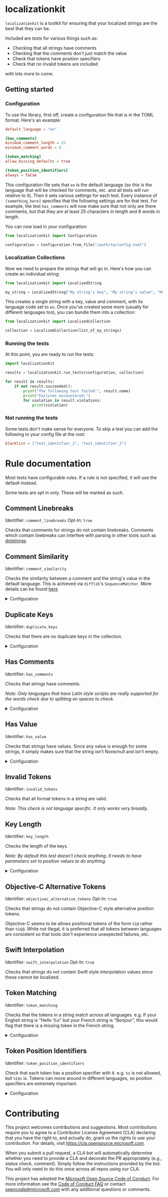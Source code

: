 # localizationkit

`localizationkit` is a toolkit for ensuring that your localized strings are the best that they can be.

Included are tests for various things such as:

* Checking that all strings have comments
* Checking that the comments don't just match the value
* Check that tokens have position specifiers
* Check that no invalid tokens are included

with lots more to come. 

## Getting started

### Configuration

To use the library, first off, create a configuration file that is in the TOML format. Here's an example:

```toml
default_language = "en"

[has_comments]
minimum_comment_length = 25
minimum_comment_words = 8

[token_matching]
allow_missing_defaults = true

[token_position_identifiers]
always = false
```

This configuration file sets that `en` is the default language (so this is the language that will be checked for comments, etc. and all tests will run relative to it). Then it sets various settings for each test. Every instance of `[something_here]` specifies that the following settings are for that test. For example, the test `has_comments` will now make sure that not only are there comments, but that they are at least 25 characters in length and 8 words in length. 

You can now load in your configuration:

```python
from localizationkit import Configuration

configuration = Configuration.from_file("/path/to/config.toml")
```

### Localization Collections

Now we need to prepare the strings that will go in. Here's how you can create an individual string:

```python
from localizationkit import LocalizedString

my_string = LocalizedString("My string's key", "My string's value", "My string's comment", "en")
```

This creates a single string with a key, value and comment, with its language code set to `en`. Once you've created some more (usually for different languages too), you can bundle them into a collection:

```python
from localizationkit import LocalizedCollection

collection = LocalizedCollection(list_of_my_strings)
```

### Running the tests

At this point, you are ready to run the tests:

```python
import localizationkit

results = localizationkit.run_tests(configuration, collection)

for result in results:
    if not result.succeeded():
        print("The following test failed:", result.name)
        print("Failures encountered:")
        for violation in result.violations:
            print(violation)
```

### Not running the tests

Some tests don't make sense for everyone. To skip a test you can add the following to your config file at the root:

```toml
blacklist = ["test_identifier_1", "test_identifier_2"]
```

# Rule documentation

Most tests have configurable rules. If a rule is not specified, it will use the default instead.

Some tests are opt in only. These will be marked as such.

## Comment Linebreaks

Identifier: `comment_linebreaks`
Opt-In: `true`

Checks that comments for strings do not contain linebreaks. Comments which contain linebreaks can interfere with parsing in other tools such as [dotstrings](https://github.com/microsoft/dotstrings).

## Comment Similarity

Identifier: `comment_similarity`

Checks the similarity between a comment and the string's value in the default language. This is achieved via `difflib`'s `SequenceMatcher`. More details can be found [here](https://docs.python.org/3/library/difflib.html#difflib.SequenceMatcher.ratio)

<details>
    <summary>Configuration</summary>

| Parameter | Type | Acceptable Values | Default | Details | 
| --- | --- | --- | --- | --- |
| `maximum_similarity_ratio` | float | Between 0 and 1 | 0.5 | Set the maximum similarity ratio between the comment and the string value. The higher the value, the more similar they are. The longer the string the more accurate this will be. |

</details>

## Duplicate Keys

Identifier: `duplicate_keys`

Checks that there are no duplicate keys in the collection.

<details>
    <summary>Configuration</summary>

| Parameter | Type | Acceptable Values | Default | Details | 
| --- | --- | --- | --- | --- |
| `all_languages` | boolean | `true` or `false` | `false` | Set to `true` to check that every language has unique keys, not just the default language. |

</details>

## Has Comments

Identifier: `has_comments`

Checks that strings have comments.

_Note: Only languages that have Latin style scripts are really supported for the words check due to splitting on spaces to check._

<details>
    <summary>Configuration</summary>

| Parameter | Type | Acceptable Values | Default | Details | 
| --- | --- | --- | --- | --- |
| `minimum_comment_length` | int | Any integer | 30 | Set the minimum allowable length for a comment. Set the value to negative to not check. |
| `minimum_comment_words` | int | Any integer | 10 | Set the minimum allowable number of words for a comment. Set the value to negative to not check. |

</details>

## Has Value

Identifier: `has_value`

Checks that strings have values. Since any value is enough for some strings, it simply makes sure that the string isn't None/null and isn't empty.

<details>
    <summary>Configuration</summary>

| Parameter | Type | Acceptable Values | Default | Details | 
| --- | --- | --- | --- | --- |
| `default_language_only` | boolean | `true` or `false` | `false` | Set to true to only check the default language for missing values. Otherwise all languages will be checked. |

</details>

## Invalid Tokens

Identifier: `invalid_tokens`

Checks that all format tokens in a string are valid.

_Note: This check is not language specific. It only works very broadly._

## Key Length

Identifier: `key_length`

Checks the length of the keys.

_Note: By default this test doesn't check anything. It needs to have parameters set to positive values to do anything._

<details>
    <summary>Configuration</summary>

| Parameter | Type | Acceptable Values | Default | Details | 
| --- | --- | --- | --- | --- |
| `minimum` | int | Any integer | -1 | Set the minimum allowable length for a key. Set the value to negative to not check. |
| `maximum` | int | Any integer | -1 | Set the maximum allowable length for a key. Set the value to negative to not check. |

</details>

## Objective-C Alternative Tokens

Identifier: `objectivec_alternative_tokens`
Opt-In: `true`

Checks that strings do not contain Objective-C style alternative position tokens.

Objective-C seems to be allows positional tokens of the form `%1@` rather than `%1$@`. While not illegal, it is preferred that all tokens between languages are consistent so that tools don't experience unexpected failures, etc.

## Swift Interpolation

Identifier: `swift_interpolation`
Opt-In: `true`

Checks that strings do not contain Swift style interpolation values since these cannot be localized.

## Token Matching

Identifier: `token_matching`

Checks that the tokens in a string match across all languages. e.g. If your English string is "Hello %s" but your French string is "Bonjour", this would flag that there is a missing token in the French string.

<details>
    <summary>Configuration</summary>

| Parameter | Type | Acceptable Values | Default | Details | 
| --- | --- | --- | --- | --- |
| `allow_missing_defaults` | boolean | `true` or `false` | `false` | Due to the way that automated localization works, usually there will be a default language, and then other translations will come in over time. If a translation is deleted, it isn't always deleted from all languages immediately. Setting this parameter to true will allow any strings in your non-default language to be ignored if that string is missing from your default language. |

</details>

## Token Position Identifiers

Identifier: `token_position_identifiers`

Check that each token has a position specifier with it. e.g. `%s` is not allowed, but `%1$s` is. Tokens can move around in different languages, so position specifiers are extremely important.

<details>
    <summary>Configuration</summary>

| Parameter | Type | Acceptable Values | Default | Details | 
| --- | --- | --- | --- | --- |
| `always` | boolean | `true` or `false` | `false` | If a string only has a single token, it doesn't need a position specifier. Set this to `true` to require it even in those cases.

</details>

# Contributing

This project welcomes contributions and suggestions.  Most contributions require you to agree to a
Contributor License Agreement (CLA) declaring that you have the right to, and actually do, grant us
the rights to use your contribution. For details, visit https://cla.opensource.microsoft.com.

When you submit a pull request, a CLA bot will automatically determine whether you need to provide
a CLA and decorate the PR appropriately (e.g., status check, comment). Simply follow the instructions
provided by the bot. You will only need to do this once across all repos using our CLA.

This project has adopted the [Microsoft Open Source Code of Conduct](https://opensource.microsoft.com/codeofconduct/).
For more information see the [Code of Conduct FAQ](https://opensource.microsoft.com/codeofconduct/faq/) or
contact [opencode@microsoft.com](mailto:opencode@microsoft.com) with any additional questions or comments.
